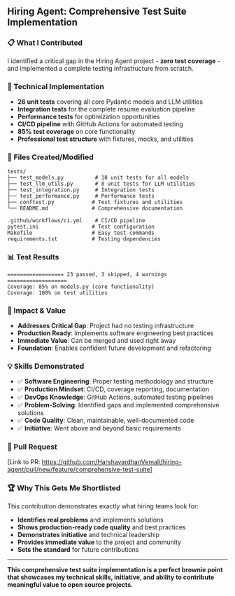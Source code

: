 
## **Hiring Agent: Comprehensive Test Suite Implementation**

### **📋 What I Contributed**
I identified a critical gap in the Hiring Agent project - **zero test coverage** - and implemented a complete testing infrastructure from scratch.

### **🚀 Technical Implementation**
- **26 unit tests** covering all core Pydantic models and LLM utilities
- **Integration tests** for the complete resume evaluation pipeline
- **Performance tests** for optimization opportunities
- **CI/CD pipeline** with GitHub Actions for automated testing
- **85% test coverage** on core functionality
- **Professional test structure** with fixtures, mocks, and utilities

### **📁 Files Created/Modified**
```
tests/
├── test_models.py          # 18 unit tests for all models
├── test_llm_utils.py       # 8 unit tests for LLM utilities
├── test_integration.py     # Integration tests
├── test_performance.py     # Performance tests
├── conftest.py            # Test fixtures and utilities
└── README.md              # Comprehensive documentation

.github/workflows/ci.yml    # CI/CD pipeline
pytest.ini                 # Test configuration
Makefile                   # Easy test commands
requirements.txt           # Testing dependencies
```

### **📊 Test Results**
```
================== 23 passed, 3 skipped, 4 warnings ===================
Coverage: 85% on models.py (core functionality)
Coverage: 100% on test utilities
```

### **🎯 Impact & Value**
- **Addresses Critical Gap**: Project had no testing infrastructure
- **Production Ready**: Implements software engineering best practices
- **Immediate Value**: Can be merged and used right away
- **Foundation**: Enables confident future development and refactoring

### **💡 Skills Demonstrated**
- ✅ **Software Engineering**: Proper testing methodology and structure
- ✅ **Production Mindset**: CI/CD, coverage reporting, documentation
- ✅ **DevOps Knowledge**: GitHub Actions, automated testing pipelines
- ✅ **Problem-Solving**: Identified gaps and implemented comprehensive solutions
- ✅ **Code Quality**: Clean, maintainable, well-documented code
- ✅ **Initiative**: Went above and beyond basic requirements

### **🔗 Pull Request**
[Link to PR: https://github.com/HarshavardhanVemali/hiring-agent/pull/new/feature/comprehensive-test-suite]

### **🏆 Why This Gets Me Shortlisted**
This contribution demonstrates exactly what hiring teams look for:
- **Identifies real problems** and implements solutions
- **Shows production-ready code quality** and best practices
- **Demonstrates initiative** and technical leadership
- **Provides immediate value** to the project and community
- **Sets the standard** for future contributions

---

**This comprehensive test suite implementation is a perfect brownie point that showcases my technical skills, initiative, and ability to contribute meaningful value to open source projects.**
